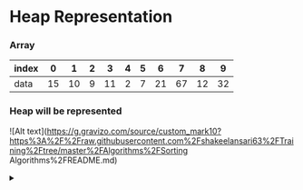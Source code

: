 # Heap Representation
### Array
index | 0 | 1 | 2 | 3 | 4 | 5 | 6 | 7 | 8 | 9
------|---|---|---|---|---|---|---|---|---|---
data  | 15 | 10 | 9 | 11 | 2 | 7 | 21 | 67 | 12 | 32

### Heap will be represented
![Alt text](https://g.gravizo.com/source/custom_mark10?https%3A%2F%2Fraw.githubusercontent.com%2Fshakeelansari63%2FTraining%2Ftree/master%2FAlgorithms%2FSorting Algorithms%2FREADME.md)
<details> 
<summary></summary>
custom_mark10
 digraph G {
   15 -> 10;
   15 -> 9;
   10 -> 11;
   10 -> 2;
   9 -> 7;
   9 -> 21;
   11 -> 67;
   11 -> 12;
   2 -> 32;
 }
 custom_mark10
</details>